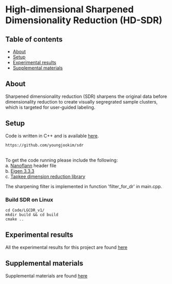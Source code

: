 # High-dimensional Sharpened Dimensionality Reduction (HD-SDR)
## Table of contents
* [About](#about)
* [Setup](#setup)
* [Experimental results](#experimental-results)
* [Supplemental materials](#supplemental-materials)


## About
Sharpened dimensionality reduction (SDR) sharpens the original data before dimensionality reduction to create visually segregrated sample clusters, which is targeted for user-guided labeling. 


## Setup
Code is written in C++ and is available [here](https://github.com/youngjookim/sdr).
```
https://github.com/youngjookim/sdr
```
\
To get the code running please include the following:\
a. [Nanoflann](https://github.com/jlblancoc/nanoflann) header file\
b. [Eigen 3.3.3](http://eigen.tuxfamily.org/)\
c. [Tapkee dimension reduction library](http://tapkee.lisitsyn.me/)

The sharpening filter is implemented in function 'filter_for_dr' in main.cpp.

### Build SDR on Linux

```
cd Code/LGCDR_v1/
mkdir build && cd build
cmake ..
```

## Experimental results
All the experimental results for this project are found [here](https://youngjookim.github.io/sdr/experiments/)


## Supplemental materials
Supplemental materials are found [here](https://youngjookim.github.io/sdr/supplemental_materials/)
